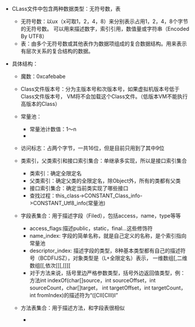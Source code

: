 - CLass文件中包含两种数据类型：无符号数，表  
    - 无符号数：以ux（x可取1，2，4，8）来分别表示占用1，2，4，8个字节的无符号数。
    可以用来描述数字，索引引用，数值量或字符串（Encoded By UTF8）
    - 表：由多个无符号数或其他表作为数据项组成的复合数据结构。用来表示有层次关系的复合结构的数据。
- 具体结构：  
    
    - 魔数：0xcafebabe
    - Class文件版本号：分为主版本号和次版本号，如果虚拟机版本号低于Class文件版本号，
    VM将不会加载这个Class文件。（低版本VM不能执行高版本的Class）
    - 常量池：  
        
        - 常量池计数值：1～n  
        -  
    - 访问标志：占两个字节，一共16位，但是目前只用到了其中9位  
    - 类索引，父类索引和接口索引集合：单继承多实现，所以是接口索引集合
    
        - 类索引：确定全限定名  
        - 父类索引：确定父类的全限定名，除Object外，所有的类都有父类  
        - 接口索引集合：确定当前类实现了哪些接口  
        - 查找过程：this_class->CONSTANT_Class_info->CONSTANT_Utf8_info(常量池)  
   
    - 字段表集合：用于描述字段（Filed），包括access，name，type等等  
        
        - access_flags:描述public，static，final...这些修饰符  
        - name_index: 字段的简单名称，就是自己定义的名称，是个索引指向常量池  
        - descriptor_index: 描述字段的类型，8种基本类型都有自己的描述符号（BCDFIJSZ），对象类型是（L+全限定名）表示，
        一维数组[,二维数组[[,依次[[[,[[[[  
        - 对于方法来说，括号里边严格参数类型，括号外边返回值类型，例：方法int indexOf(char[]source，int sourceOffset，int sourceCount，char[]target， int targetOffset，int targetCount，int fromIndex)的描述符为“([CII[CIII)I”  
        
    - 方法表集合：用于描述方法，和字段表很相似  
        
        - 
        